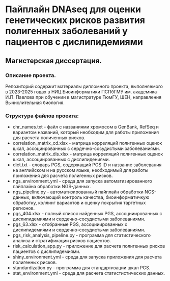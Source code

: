 # Пайплайн DNAseq для оценки генетических рисков развития полигенных заболеваний у пациентов с дислипидемиями

## Магистерская диссертация.

### Описание проекта.

Репозиторий содержит материалы дипломного проекта, выполняемого в 2023-2025 годах в НИЦ Биоинформатики ПСПбГМУ им. академика И.П. Павлова при обучении в магистратуре ТюмГУ, ШЕН, направления Вычислительная биология.

### Структура файлов проекта:

* chr_names.txt - файл с названиями хромосом в GenBank, RefSeq и вариантом названий, который необходим для работы приложения для расчета поличенных рисков.
* correlation_matrix_cd.xlsx - матрица корреляций полигенных оценок шкал, ассоциированных с сердечно-сосудистыми заболеваниями.
* correlation_matrix_dis.xlsx - матрица корреляций полигенных оценок шкал, ассоциированных с дислипидениями.
* dict.txt - словарь PGS, содержащий PGS ID и название заболевания на английском и на русском языке, необходимый для работы приложения для расчета полигенных рисков.
* ngs_environment.yml - среда для запуска автоматизированного пайплайна обработки NGS-данных.
* ngs_pipeline.py - автоматизированный пайплайн обработки NGS-данных, включающий контроль качества, биоинформатичкую обработку, коллинг вариантов и оценку покрытия таргетных регионов.
* pgs_404.xlsx - полный список найденных PGS, ассоцииированных с дислипидемиями и сердечно-сосудистыми заболеваниями.
* pgs_63.xlsx - отобранные PGS, ассоцииированных с дислипидемиями и сердечно-сосудистыми заболеваниями.
* pgs_risk_analysis_pipeline.py - программа для статистического анализа и стратификации рисков пациентов.
* risk_calculation_app.py - приложение для расчета полигенных рисков пациентов с дислипидемиями.
* shiny_environment.yml - среда для запуска приложения для расчета полигенных рисков.
* standardization.py - программа для стандартизации шкал PGS.
* stat_environment.yml - среда для расчета статистистических данных.
